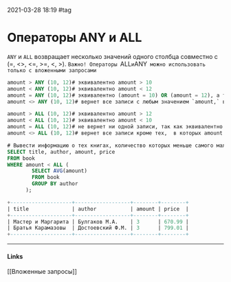 2021-03-28 18:19
#tag
# Операторы ANY и ALL
 `ANY` и `ALL` возвращает несколько значений одного столбца совместно с (=, <>, <=, >=, <, >).
`Важно! Операторы `ALL` и `ANY` можно использовать только с вложенными запросами`
```sql
amount > ANY (10, 12)# эквивалентно amount > 10
amount < ANY (10, 12)# эквивалентно amount < 12
amount = ANY (10, 12)# эквивалентно (amount = 10) OR (amount = 12), а также amount IN  (10,12)
amount <> ANY (10, 12)# вернет все записи с любым значением `amount,` включая 10 и 12

amount > ALL (10, 12)# эквивалентно amount > 12
amount < ALL (10, 12)# эквивалентно amount < 10
amount = ALL (10, 12)# не вернет ни одной записи, так как эквивалентно (amount = 10) AND (amount = 12)
amount <> ALL (10, 12)# вернет все записи кроме тех,  в которых amount равно 10 или 12
```
```sql
# Вывести информацию о тех книгах, количество которых меньше самого маленького среднего количества книг каждого автора.
SELECT title, author, amount, price
FROM book
WHERE amount < ALL (
        SELECT AVG(amount) 
        FROM book 
        GROUP BY author 
      );
```
```sql
+--------------------+------------------+--------+--------+
| title              | author           | amount | price  |
+--------------------+------------------+--------+--------+
| Мастер и Маргарита | Булгаков М.А.    | 3      | 670.99 |
| Братья Карамазовы  | Достоевский Ф.М. | 3      | 799.01 |
+--------------------+------------------+--------+--------+
```
_____________
#### Links
[[Вложенные запросы]]